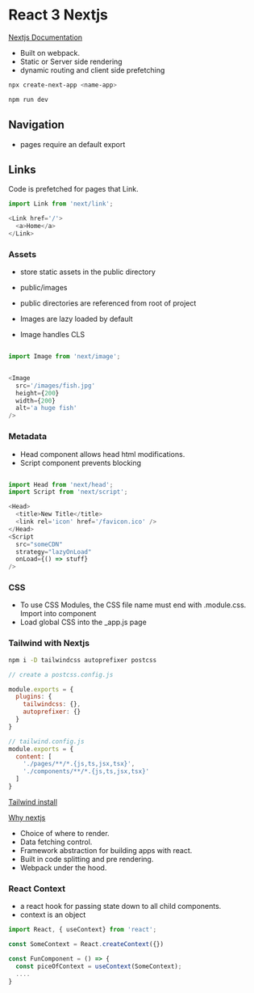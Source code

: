 # React 3 Nextjs

[Nextjs Documentation](https://nextjs.org/learn/basics/create-nextjs-app)

- Built on webpack.
- Static or Server side rendering
- dynamic routing and client side prefetching

```sh
npx create-next-app <name-app>

npm run dev
```

## Navigation

- pages require an default export

## Links

Code is prefetched for pages that Link.

```javascript
import Link from 'next/link';

<Link href='/'>
  <a>Home</a>
</Link>

```

### Assets

- store static assets in the public directory
- public/images
- public directories are referenced from root of project

- Images are lazy loaded by default
- Image handles CLS

```javascript

import Image from 'next/image';


<Image 
  src='/images/fish.jpg'
  height={200}
  width={200}
  alt='a huge fish'
/>
```

### Metadata

- Head component allows head html modifications.
- Script component prevents blocking

```javascript

import Head from 'next/head';
import Script from 'next/script';

<Head>
  <title>New Title</title>
  <link rel='icon' href='/favicon.ico' />
</Head>
<Script
  src="someCDN"
  strategy="lazyOnLoad"
  onLoad={() => stuff}
/>
```

### CSS

- To use CSS Modules, the CSS file name must end with .module.css. Import into component
- Load global CSS into the _app.js page



### Tailwind with Nextjs

```sh
npm i -D tailwindcss autoprefixer postcss
```

```javascript
// create a postcss.config.js

module.exports = {
  plugins: {
    tailwindcss: {},
    autoprefixer: {}
  }
}

// tailwind.config.js
module.exports = {
  content: [
    './pages/**/*.{js,ts,jsx,tsx}',
    './components/**/*.{js,ts,jsx,tsx}'
  ]
}
```

[Tailwind install](https://tailwindcss.com/docs/installation)

[Why nextjs](https://www.youtube.com/watch?v=rtgbaKBhdkk)

- Choice of where to render.
- Data fetching control.
- Framework abstraction for building apps with react.
- Built in code splitting and pre rendering.
- Webpack under the hood.

### React Context

- a react hook for passing state down to all child components.
- context is an object

```javascript
import React, { useContext} from 'react';

const SomeContext = React.createContext({})

const FunComponent = () => {
  const piceOfContext = useContext(SomeContext);
  ....
}
```